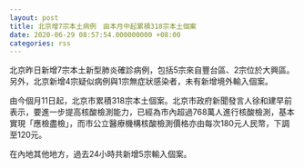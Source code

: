 ```yaml
---
layout: post
title: 北京增7宗本土病例　由本月中起累積318宗本土個案
date: 2020-06-29 08:57:54.000000000 +08:00
categories: rss
---
```


北京昨日新增7宗本土新型肺炎確診病例，包括5宗來自豐台區、2宗位於大興區。另外，北京新增4宗疑似病例與1宗無症狀感染者，未有新增境外輸入個案。

由今個月11日起，北京市累積318宗本土個案。北京市政府新聞發言人徐和建早前表示，要進一步提高核酸檢測能力，已經為市內超過768萬人進行核酸檢測，基本實現「應檢盡檢」，而市公立醫療機構核酸檢測價格亦由每次180元人民幣，下調至120元。

在內地其他地方，過去24小時共新增5宗輸入個案。
